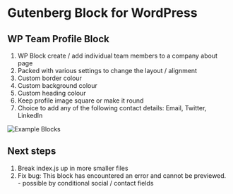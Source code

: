 # Gutenberg Block for WordPress

## WP Team Profile Block

1. WP Block create / add individual team members to a company about page
2. Packed with various settings to change the layout / alignment
3. Custom border colour
4. Custom background colour
5. Custom heading colour
6. Keep profile image square or make it round
7. Choice to add any of the following contact details: Email, Twitter, LinkedIn

![Example Blocks](https://elzetteroelof.se/images/example-blocks.png)

## Next steps

1. Break index.js up in more smaller files
2. Fix bug: This block has encountered an error and cannot be previewed. - possible by conditional social / contact fields
